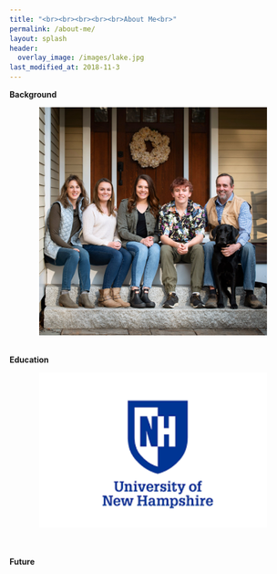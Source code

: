 ```yaml
---
title: "<br><br><br><br><br>About Me<br>"
permalink: /about-me/
layout: splash
header:
  overlay_image: /images/lake.jpg
last_modified_at: 2018-11-3
---
```


**Background**<br>
<center><img src="/images/frontsteps.JPG" width="400"/></center>

</br>

**Education**<br>
<center><img src="/images/unhlogo.png" width="400"/></center><br>

</br>

**Future**<br>

</br>











